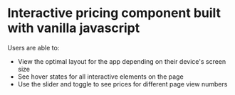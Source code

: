# Interactive pricing component built with vanilla javascript

Users are able to:

- View the optimal layout for the app depending on their device's screen size
- See hover states for all interactive elements on the page
- Use the slider and toggle to see prices for different page view numbers
